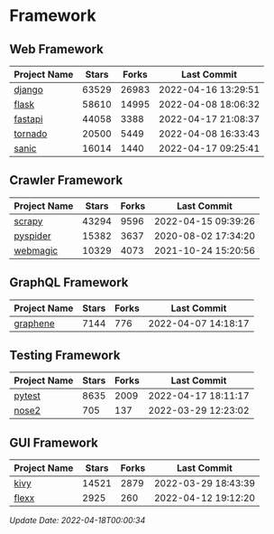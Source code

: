 # Framework

## Web Framework
| Project Name | Stars | Forks | Last Commit |
| ------------ | ----- | ----- | ----------- |
| [django](https://github.com/django/django) | 63529 | 26983 | 2022-04-16 13:29:51 |
| [flask](https://github.com/pallets/flask) | 58610 | 14995 | 2022-04-08 18:06:32 |
| [fastapi](https://github.com/tiangolo/fastapi) | 44058 | 3388 | 2022-04-17 21:08:37 |
| [tornado](https://github.com/tornadoweb/tornado) | 20500 | 5449 | 2022-04-08 16:33:43 |
| [sanic](https://github.com/sanic-org/sanic) | 16014 | 1440 | 2022-04-17 09:25:41 |

## Crawler Framework
| Project Name | Stars | Forks | Last Commit |
| ------------ | ----- | ----- | ----------- |
| [scrapy](https://github.com/scrapy/scrapy) | 43294 | 9596 | 2022-04-15 09:39:26 |
| [pyspider](https://github.com/binux/pyspider) | 15382 | 3637 | 2020-08-02 17:34:20 |
| [webmagic](https://github.com/code4craft/webmagic) | 10329 | 4073 | 2021-10-24 15:20:56 |

## GraphQL Framework
| Project Name | Stars | Forks | Last Commit |
| ------------ | ----- | ----- | ----------- |
| [graphene](https://github.com/graphql-python/graphene) | 7144 | 776 | 2022-04-07 14:18:17 |

## Testing Framework
| Project Name | Stars | Forks | Last Commit |
| ------------ | ----- | ----- | ----------- |
| [pytest](https://github.com/pytest-dev/pytest) | 8635 | 2009 | 2022-04-17 18:11:17 |
| [nose2](https://github.com/nose-devs/nose2) | 705 | 137 | 2022-03-29 12:23:02 |

## GUI Framework
| Project Name | Stars | Forks | Last Commit |
| ------------ | ----- | ----- | ----------- |
| [kivy](https://github.com/kivy/kivy) | 14521 | 2879 | 2022-03-29 18:43:39 |
| [flexx](https://github.com/flexxui/flexx) | 2925 | 260 | 2022-04-12 19:12:20 |

*Update Date: 2022-04-18T00:00:34*